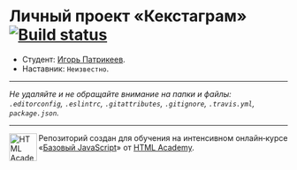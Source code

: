 # Личный проект «Кекстаграм» [![Build status][travis-image]][travis-url]

* Студент: [Игорь Патрикеев](https://up.htmlacademy.ru/javascript/10/user/214711).
* Наставник: `Неизвестно`.

---

_Не удаляйте и не обращайте внимание на папки и файлы:_<br>
_`.editorconfig`, `.eslintrc`, `.gitattributes`, `.gitignore`, `.travis.yml`, `package.json`._

---

<a href="https://htmlacademy.ru/intensive/javascript"><img align="left" width="50" height="50" title="HTML Academy" src="https://up.htmlacademy.ru/static/img/intensive/javascript/logo-for-github.svg"></a>

Репозиторий создан для обучения на интенсивном онлайн‑курсе «[Базовый JavaScript](https://htmlacademy.ru/intensive/javascript)» от [HTML Academy](https://htmlacademy.ru).

[travis-image]: https://travis-ci.org/htmlacademy-javascript/214711-kekstagram.svg?branch=master
[travis-url]: https://travis-ci.org/htmlacademy-javascript/214711-kekstagram
